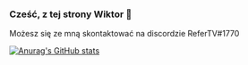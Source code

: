 ### Cześć, z tej strony Wiktor 👋
Możesz się ze mną skontaktować na discordzie ReferTV#1770



[![Anurag's GitHub stats](https://github-readme-stats.vercel.app/api?username=ReferTV)](https://github.com/anuraghazra/github-readme-stats)

<!--
**ReferTV/ReferTV** is a ✨ _special_ ✨ repository because its `README.md` (this file) appears on your GitHub profile.

Here are some ideas to get you started:

- 🔭 I’m currently working on ...
- 🌱 I’m currently learning ...
- 👯 I’m looking to collaborate on ...
- 🤔 I’m looking for help with ...
- 💬 Ask me about ...
- 📫 How to reach me: ...
- 😄 Pronouns: ...
- ⚡ Fun fact: ...
-->
